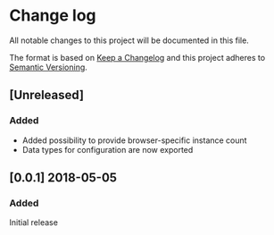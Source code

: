 # Change log

All notable changes to this project will be documented in this file.

The format is based on [Keep a Changelog](http://keepachangelog.com/)
and this project adheres to [Semantic Versioning](http://semver.org/).

## [Unreleased]
### Added
- Added possibility to provide browser-specific instance count
- Data types for configuration are now exported


## [0.0.1] 2018-05-05
### Added
Initial release
